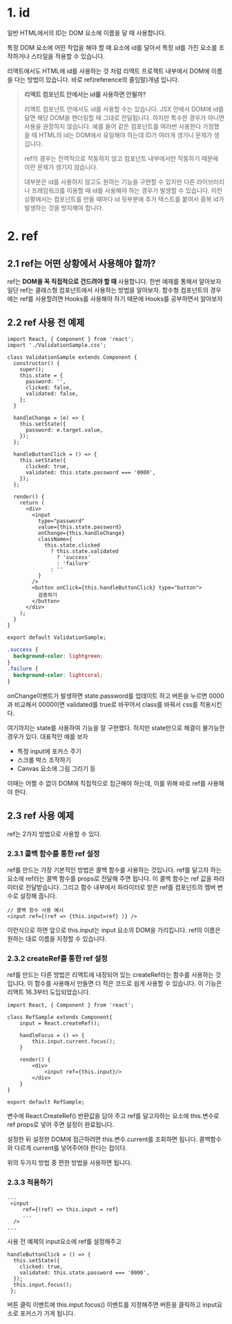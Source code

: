 # 1. id

일반 HTML에서의 ID는 DOM 요소에 이름을 달 때 사용합니다.

특정 DOM 요소에 어떤 작업을 해야 할 때 요소에 id를 달아서 특정 id를 가진 요소를 조작하거나 스타일을 적용할 수 있습니다.

리액트에서도 HTML에 id를 사용하는 것 처럼 리액트 프로젝트 내부에서 DOM에 이름을 다는 방법이 있습니다. 바로 ref(reference의 줄임말)개념 입니다.

> **리액트 컴포넌트 안에서는 id를 사용하면 안될까?**
>
> 리액트 컴포넌트 안에서도 id를 사용할 수는 있습니다. JSX 안에서 DOM에 id를 달면 해당 DOM을 렌더링할 때 그대로 전달됩니다. 하지만 특수한 경우가 아니면 사용을 권장하지 않습니다. 예를 들어 같은 컴포넌트를 여러번 사용한다 가정했을 때 HTML의 id는 DOM에서 유일해야 하는데 ID가 여러개 생기니 문제가 생깁니다. 
>
>  ref의 경우는 전역적으로 작동하지 않고 컴포넌트 내부에서만 작동하기 때문에 이런 문제가 생기지 않습니다.
>
> 대부분은 id를 사용하지 않고도 원하는 기능을 구현할 수 있지만 다른 라이브러리나 프레임워크를 이용할 때 id를 사용해야 하는 경우가 발생할 수 있습니다. 이런 상황에서는 컴포넌트를 만들 때마다 id 뒷부분에 추가 텍스트를 붙여서 중복 id가 발생하는 것을 방지해야 합니다.



# 2. ref

## 2.1 ref는 어떤 상황에서 사용해야 할까?

ref는 **DOM을 꼭 직접적으로 건드려야 할 때** 사용합니다. 한번 예제를 통해서 알아보자 일단 ref는 클래스형 컴포넌트에서 사용하는 방법을 알아보자. 함수형 컴포넌트의 경우에는 ref를 사용할려면 Hooks를 사용해야 하기 때문에 Hooks를 공부하면서 알아보자

## 2.2 ref 사용 전 예제

```react
import React, { Component } from 'react';
import './ValidationSample.css';

class ValidationSample extends Component {
  constructor() {
    super();
    this.state = {
      password: '',
      clicked: false,
      validated: false,
    };
  }

  handleChange = (e) => {
    this.setState({
      password: e.target.value,
    });
  };

  handleButtonClick = () => {
    this.setState({
      clicked: true,
      validated: this.state.password === '0000',
    });
  };

  render() {
    return (
      <div>
        <input
          type="password"
          value={this.state.password}
          onChange={this.handleChange}
          className={
            this.state.clicked
              ? this.state.validated
                ? 'success'
                : 'failure'
              : ''
          }
        />
        <button onClick={this.handleButtonClick} type="button">
          검증하기
        </button>
      </div>
    );
  }
}

export default ValidationSample;
```

```css
.success {
  background-color: lightgreen;
}
.failure {
  background-color: lightcoral;
}
```

onChange이벤트가 발생하면 state.password를 업데이트 하고 버튼을 누르면 0000과 비교해서 0000이면 validated를 true로 바꾸어서 class를 바꿔서 css를 적용시킨다.

여기까지는 state를 사용하여 기능을 잘 구현했다. 하지만 state만으로 해결이 불가능한 경우가 있다. 대표적인 예를 보자

- 특정 input에 포커스 주기
- 스크롤 박스 조작하기
- Canvas 요소에 그림 그리기 등

이때는 어쩔 수 없이 DOM에 직접적으로 접근해야 하는데, 이를 위해 바로 ref를 사용해야 한다.



## 2.3 ref 사용 예제

ref는 2가지 방법으로 사용할 수 있다.

### 2.3.1 콜백 함수를 통한 ref 설정

ref를 만드는 가장 기본적인 방법은 콜백 함수를 사용하는 것입니다. ref를 달고자 하는 요소에 ref라는 콜백 함수를 props로 전달해 주면 됩니다. 이 콜백 함수는 ref 값을 파라미터로 전달받습니다. 그리고 함수 내부에서 파라미터로 받은 ref를 컴포넌트의 멤버 변수로 설정해 줍니다.

```react
// 콜백 함수 사용 예시
<input ref={(ref => {this.input=ref} )} />
```

이런식으로 하면  앞으로  this.input는 input 요소의 DOM을 가리킵니다. ref의 이름은 원하는 대로 이름을 지정할 수 있습니다. 

### 2.3.2 createRef를 통한 ref 설정

ref를 만드는 다른 방법은 리액트에 내장되어 있는 createRef라는 함수를 사용하는 것입니다. 이 함수를 사용해서 만들면 더 적은 코드로 쉽게 사용할 수 있습니다. 이 기능은 리액트 16.3부터 도입되었습니다.



```react
import React, { Component } from 'react';

class RefSample extends Component{
    input = React.createRef();
	
	handleFocus = () => {
        this.input.current.focus();
    }
    
    render() {
        <div>
            <input ref={this.input}/>
        </div>
    }
}

export default RefSample;
```

변수에 React.CreateRef() 반환값을 담아 주고 ref를 달고자하는 요소에 this.변수로 ref props로 넣어 주면 설정이 완료됩니다.

설정한 뒤 설정한 DOM에 접근하려면 this.변수.current를 조회하면 됩니다. 콜백함수와 다르게 current를 넣어주어야 한다는 접이다.



위의 두가지 방법 중 편한 방법을 사용하면 됩니다.

### 2.3.3 적용하기

```react
...
 <input
     ref={(ref) => this.input = ref}
 	 ...
  />
...
```

사용 전 예제의 input요소에 ref를 설정해주고 

```react
handleButtonClick = () => {
  this.setState({
    clicked: true,
    validated: this.state.password === '0000',
  });
  this.input.focus();
 };
```

버튼 클릭 이벤트에 this.input.focus() 이벤트를 지정해주면 버튼을 클릭하고 input요소로 포커스가 가게 됩니다.